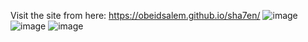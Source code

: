 Visit the site from here: https://obeidsalem.github.io/sha7en/
![image](https://user-images.githubusercontent.com/86645986/211723951-754fb76a-308f-483a-9205-c880e491ce1a.png)
![image](https://user-images.githubusercontent.com/86645986/211724004-4b23c408-70e5-4ecb-b87d-0b8ea597b78a.png)
![image](https://user-images.githubusercontent.com/86645986/211724067-7299d4a3-a29f-4840-a2b8-515b748a83de.png)
